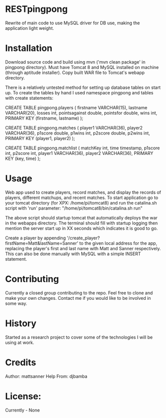 # RESTpingpong
Rewrite of main code to use MySQL driver for DB use, making the application light weight.

# Installation

Download source code and build using mvn ('mvn clean package' in pingpong directory).
Must have Tomcat 8 and MySQL installed on machine (through aptitude installer).
Copy built WAR file to Tomcat's webapp directory.

There is a relatively untested method for setting up database tables on start up.
To create the tables by hand I used namespace pingpong and tables with create statements:

CREATE TABLE pingpong.players (
    firstname VARCHAR(15),
    lastname VARCHAR(20),
    losses int,
    pointsagainst double,
    pointsfor double,
    wins int,
    PRIMARY KEY (firstname, lastname)
);

CREATE TABLE pingpong.matches (
    player1 VARCHAR(36),
    player2 VARCHAR(36),
    p1score double,
    p1wins int,
    p2score double,
    p2wins int,
    PRIMARY KEY (player1, player2)
);

CREATE TABLE pingpong.matchlist (
    matchKey int,
    time timestamp,
    p1score int,
    p2score int,
    player1 VARCHAR(36),
    player2 VARCHAR(36),
    PRIMARY KEY (key, time)
);

# Usage

Web app used to create players, record matches, and display the records of players, different matchups, and recent matches.
To start application go to your tomcat directory (for XPX: /home/pi/tomcat8) and run the catalina.sh script with 'run' parameter: "/home/pi/tomcat8/bin/catalina.sh run"

The above script should startup tomcat that automatically deploys the war in the webapps directory. The terminal should fill with startup logging then mention the server start up in XX seconds which indicates it is good to go.

Create a player by appending '/create_player?firstName=Matt&lastName=Sanner' to the given local address for the app, replacing the player's first and last name with Matt and Sanner respectively. This can also be done manually with MySQL with a simple INSERT statement.

# Contributing

Currently a closed group contributing to the repo. Feel free to clone and make your own changes.
Contact me if you would like to be involved in some way.

# History

Started as a research project to cover some of the technologies I will be using at work.

# Credits

Author: mattsanner
Help From: djbamba

# License:
Currently - None

